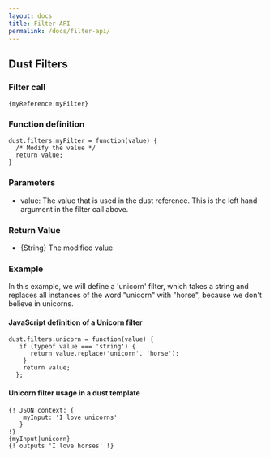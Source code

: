 ```yaml
---
layout: docs
title: Filter API
permalink: /docs/filter-api/
---
```

## Dust Filters

### Filter call

```
{myReference|myFilter}
````

### Function definition
```
dust.filters.myFilter = function(value) {
  /* Modify the value */
  return value;
}
```

### Parameters
* value: The value that is used in the dust reference.  This is the left hand argument in the filter call above.

### Return Value
* {String} The modified value

### Example
In this example, we will define a 'unicorn' filter, which takes a string and replaces all instances of the word "unicorn" with "horse", because we don't believe in unicorns.

#### JavaScript definition of a Unicorn filter
```
dust.filters.unicorn = function(value) {
   if (typeof value === 'string') {
      return value.replace('unicorn', 'horse');
    }
    return value;
  };
```

#### Unicorn filter usage in a dust template
```
{! JSON context: {
    myInput: 'I love unicorns'
   }
!}
{myInput|unicorn}
{! outputs 'I love horses' !}
```
